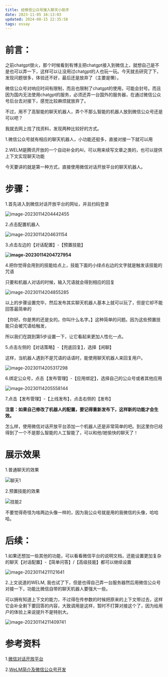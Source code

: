```yaml
---
title: 给微信公众号接入聊天小助手
date: 2023-11-05 16:13:03
updated: 2024-08-15 22:35:58
tags: essay
---
```

# 前言：

之前chatgpt很火，那个时候看到有博主把chatgpt接入到微信上，就想自己是不是也可以弄一下，这样可以让没用过chatgpt的人也玩一玩。今天就去研究了下，发现问题很多，体验还不好，最后还是放弃了（主要是懒）。

微信公众号对响应时间有限制，而且也限制了chatgpt的使用，可能会封号。而且因为国内无法使用chatgpt的服务，必须还弄一台国外的服务器，在通过微信公众号后台去对接下，感觉比较麻烦就放弃了。

不过，用不了高智能的聊天机器人，弄个不那么智能的机器人放到微信公众号还是可以吧？

我就去网上找了找资料，发现两种比较好的方式。

1.微信公众号就有相应的聊天机器人，小功能还挺多，直接对接一下就可以用

2.WELM是腾讯开放的一个自动补全的AI，可以用来续写文章之类的，也可以提供上下文实现聊天功能

今天要讲的就是第一种方式，直接使用微信对话开放平台的聊天机器人。

# 步骤：

1.首先进入到微信对话开放平台的网址，并且扫码登录

![image-20230114204442455](https://wxwwt-oss.oss-cn-hangzhou.aliyuncs.com/imgRepo/image-20230114204442455.png)

2.点击配置机器人

![image-20230114204631154](https://wxwwt-oss.oss-cn-hangzhou.aliyuncs.com/imgRepo/image-20230114204631154.png)

3.点击左边的【对话配置】-【预置技能】

**![image-20230114204727954](https://wxwwt-oss.oss-cn-hangzhou.aliyuncs.com/imgRepo/image-20230114204727954.png)**

4.把你觉得会用到的技能给点上，技能下面的小绿点右边的文字就是触发该技能的咒语

只要和机器人对话的时候，输入咒语就会得到相应的回复

![image-20230114204855285](https://wxwwt-oss.oss-cn-hangzhou.aliyuncs.com/imgRepo/image-20230114204855285.png)

以上的步骤设置完毕，然后发布其实聊天机器人基本上就可以玩了，但是它却不能回答最简单的

【你好。你是男的还是女的。你叫什么名字。】这种简单的问题。因为这些预置技能只会被咒语给触发，

所以我们在跳到第5步设置一下，让它看起来更加人性化一点。

5.点击左侧的【对话策略】-【兜底回复】，选择【闲聊】

这样，当机器人遇到不是咒语的话语时，能使用聊天机器人来回复用户。

![image-20230114205317298](https://wxwwt-oss.oss-cn-hangzhou.aliyuncs.com/imgRepo/image-20230114205317298.png)

6.绑定公众号，点击【发布管理】-【应用绑定】，选择自己的公众号或者其他应用

![image-20230114205558144](https://wxwwt-oss.oss-cn-hangzhou.aliyuncs.com/imgRepo/image-20230114205558144.png)

7.点击【发布管理】-【上线发布】，点击右侧的【发布】

**注意：如果自己修改了机器人的配置，要记得重新发布下，这样新的功能才会生效。**

怎么样，使用微信对话开放平台添加一个机器人还是非常简单的吧。到这里你已经得到了一个不是那么智能的人工智能了，可以和他/她愉快的聊天了！



# 展示效果

1.普通聊天的效果

![聊天1](https://wxwwt-oss.oss-cn-hangzhou.aliyuncs.com/imgRepo/%E8%81%8A%E5%A4%A91.jpg)

2.预置技能的效果

![技能2](https://wxwwt-oss.oss-cn-hangzhou.aliyuncs.com/imgRepo/%E6%8A%80%E8%83%BD2.jpg)

不要觉得奇怪为啥两边头像一样的，因为我公众号就是用的我微信的头像，哈哈哈。



# 后续：

1.如果还想加一些其他的功能，可以看看微信平台的说明文档，还能设置更加复杂的聊天【对话配置】-【简单问答】/【高级技能】都可以继续设置

![image-20230114211121641](https://wxwwt-oss.oss-cn-hangzhou.aliyuncs.com/imgRepo/image-20230114211121641.png)

2.上文说道的WELM, 我也试了下，但是也得自己弄一台服务器然后用微信公众号对接一下，功能比微信自带的聊天机器人要强大一些。

可以拥有知道上下文的能力，不过得在传参数的时候把原来的上下文带过去，这样它会补全剩下要回答的内容，大致调用是这样，暂时不打算对接这个了，因为给用户的体验上来说提升不是特别大。

![image-20230114211409741](https://wxwwt-oss.oss-cn-hangzhou.aliyuncs.com/imgRepo/image-20230114211409741.png)



# 参考资料

1.[微信对话开放平台](https://openai.weixin.qq.com/)

2.[WeLM简介及微信公众号开发](https://cloud.tencent.com/developer/article/2162505)